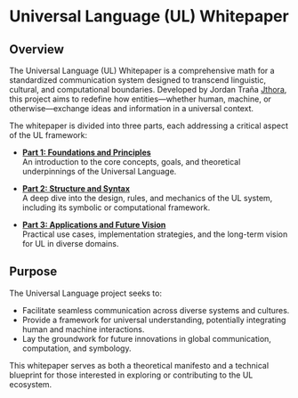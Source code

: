 # Universal Language (UL) Whitepaper 

## Overview

The Universal Language (UL) Whitepaper is a comprehensive math for a standardized communication system designed to transcend linguistic, cultural, and computational boundaries. Developed by Jordan Traña  [Jthora](https://github.com/Jthora), this project aims to redefine how entities—whether human, machine, or otherwise—exchange ideas and information in a universal context.

The whitepaper is divided into three parts, each addressing a critical aspect of the UL framework:

- **[Part 1: Foundations and Principles](UL_WhitePaper-Part1.md)**  
  An introduction to the core concepts, goals, and theoretical underpinnings of the Universal Language.

- **[Part 2: Structure and Syntax](UL_WhitePaper-Part2.md)**  
  A deep dive into the design, rules, and mechanics of the UL system, including its symbolic or computational framework.

- **[Part 3: Applications and Future Vision](UL_WhitePaper-Part3.md)**  
  Practical use cases, implementation strategies, and the long-term vision for UL in diverse domains.

## Purpose

The Universal Language project seeks to:
- Facilitate seamless communication across diverse systems and cultures.
- Provide a framework for universal understanding, potentially integrating human and machine interactions.
- Lay the groundwork for future innovations in global communication, computation, and symbology.

This whitepaper serves as both a theoretical manifesto and a technical blueprint for those interested in exploring or contributing to the UL ecosystem.


